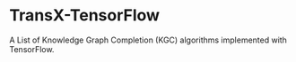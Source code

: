 # TransX-TensorFlow
A List of Knowledge Graph Completion (KGC) algorithms implemented with TensorFlow.
